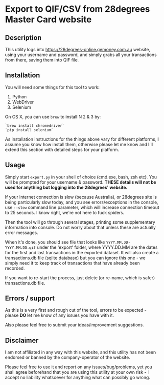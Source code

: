 
# Export to QIF/CSV from 28degrees Master Card website


## Description

This utility logs into https://28degrees-online.gemoney.com.au website, using
your username and password, and simply grabs all your transactions from there,
saving them into QIF file.


## Installation

You will need some things for this tool to work:

1. Python
1. WebDriver
1. Selenium

On OS X, you can use `brew` to install N 2 & 3 by:

    `brew install chromedriver`
    `pip install selenium`

As installation instructions for the things above vary for different platforms,
I assume you know how install them, otherwise please let me know and I'll
extend this section with detailed steps for your platform.

## Usage

Simply start `export.py` in your shell of choice (cmd.exe, bash, zsh etc).
You will be prompted for your username & password. **THESE details will not be
used for anything but logging into the 28degrees' website.**

If your Internet connection is slow (because Australia), or 28degrees site is being particularly 
slow today, and you see errors/exceptions in the console, use `--slow` command line parameter, which
will increase connection timeout to 25 seconds. I know right, we're not here to fuck spiders.

Then the tool will go through several stages, printing some supplementary information
into console. Do not worry about that unless these are actually error
messages.

When it's done, you should see file that looks like `YYYY.MM.DD-YYYY.MM.DD.qif` under
the 'export' folder, where YYYY.DD.MM are the dates for the first and last transactions
in the exported dataset. It will also create a transactions.db file (sqlite database) but
you can ignore this one - we simply need it to keep track of transactions that have already
been recorded.

If you want to re-start the process, just delete (or re-name, which is safer) transactions.db file.

## Errors / support

As this is a very first and rough cut of the tool, errors to be expected - please **DO**
let me know of any issues you have with it.

Also please feel free to submit your ideas/improvement suggestions.


## Disclaimer

I am not affiliated in any way with this website, and this utility has not been
endorsed or banned by the company-operator of the website.

Please feel free to use it and report on any issues/bug/problems, yet you shall
agree beforehand that you are using this utility at your own risk - I accept
no liability whatsoever for anything what can possibly go wrong.
